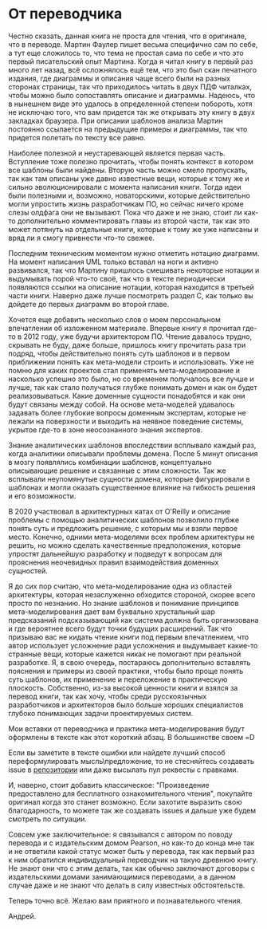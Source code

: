 # От переводчика

Честно сказать, данная книга не проста для чтения, что в оригинале, что в переводе. Мартин Фаулер пишет весьма специфично сам по себе, а тут еще сложилось то, что тема не простая сама по себе и что это первый писательский опыт Мартина. Когда я читал книгу в первый раз много лет назад, всё осложнялось ещё тем, что это был скан печатного издания, где диаграммы и описания чаще всего были на разных сторонах страницы, так что приходилось читать в двух ПДФ читалках, чтобы можно было сопоставлять описание и диаграммы. Надеюсь, что в нынешнем виде это удалось в определенной степени побороть, хотя не исключаю того, что вам придется так же открывать эту книгу в двух закладках браузера. При описании шаблонов анализа Мартин постоянно ссылается на предыдущие примеры и диаграммы, так что придется полетать по тексту все равно. 

Наиболее полезной и неустаревающей является первая часть. Вступление тоже полезно прочитать, чтобы понять контекст в котором все шаблоны были найдены. Вторую часть можно смело пропускать, так как там описаны уже давно известные вещи, которые к тому же и сильно эволюционировали с момента написания книги. Тогда идеи были полезными и, возможно, новаторскими, которые действительно могли упростить жизнь разработчикам ПО, но сейчас ничего кроме слезы олдфага они не вызывают. Пока что даже и не знаю, стоит ли как-то дополнительно комментировать главы из второй части, так как это может потянуть на отдельные книги, которые к тому же уже написаны и вряд ли я смогу привнести что-то свежее. 

Последним техническим моментом нужно отметить нотацию диаграмм. На момент написания UML только вставал на ноги и активно развивался, так что Мартину пришлось смешивать некоторые нотации и выдумывать порой что-то своё, так что в тексте периодически появляются ссылки на описание нотации, которая находится в третьей части книги. Наверно даже лучше посмотреть раздел С, как только вы дойдете до первых диаграмм во второй главе. 

Хочется еще добавить несколько слов о моем персональном впечатлении об изложенном материале. Впервые книгу я прочитал где-то в 2012 году, уже будучи архитектором ПО. Чтение давалось трудно, скрывать не буду, даже больше, пришлось книгу прочитать раза три подряд, чтобы действительно понять суть шаблонов и в первом приближении понять как мета-модели строить и использовать. Уже не помню для каких проектов стал применять мета-моделирование и насколько успешно это было, но со временем получалось все лучше и лучше, так как стало получаться глубже понимать домен и как он будет реализовываться. Какие доменные сущности понадобятся и как они будут связаны между собой. На основе мета-моделей удавалось задавать более глубокие вопросы доменным экспертам, которые не лежали на поверхности и выходить на неявное поведение системы, укрытое где-то в зоне неосознанного знания экспертов. 

Знание аналитических шаблонов впоследствии всплывало каждый раз, когда аналитики описывали проблемы домена. После 5 минут описания в мозгу появлялись комбинации шаблонов, концептуально описывающие решение и связанные с этим сложности. Так же всплывали неупомянутые сущности домена, которые фигурировали в шаблонах и могли оказать существенное влияние на гибкость решения и его возможности. 

В 2020 участвовал в архитектурных катах от O'Reilly и описание проблемы с помощью аналитических шаблонов позволило глубже понять суть и предложить решение, с которым мы и взяли первое место. Конечно, одними мета-моделями всех проблем архитектуры не решить, но можно сделать качественные предположения, которые упростят дальнейшую разработку и подведут к вопросам для прояснения неочевидных правил взаимодействия доменных сущностей. 

Я до сих пор считаю, что мета-моделирование одна из областей архитектуры, которая незаслуженно обходится стороной, скорее всего просто по незнанию. Но знание шаблонов и понимание принципов мета-моделирования дает вам буквально хрустальный шар предсказаний подсказывающий как система должна быть организована и где вероятнее всего будут точки будущих расширений. Так что призываю вас не кидать чтение книги под первым впечатлением, что автор использует усложнение ради усложнения и выдумывает какие-то странные вещи, которые кажется никак не помогают при реальной разработке. Я, в свою очередь, постараюсь дополнительно вставлять пояснения и примеры из своей практики, чтобы было проще понять суть шаблонов, их применение и переложение в практическую плоскость. Собственно, из-за высокой ценности книги и взялся за перевод книги, так как хочу, чтобы среди русскоязычных разработчиков и архитекторов было больше хороших специалистов глубоко понимающих задачи проектируемых систем. 



<procedure title="">
<p>Мои вставки от переводчика и практика мета-моделирования будут оформлены в тексте как этот короткий абзац. В большинстве своем =D  
</p>
</procedure>

Если вы заметите в тексте ошибки или найдете лучший способ переформулировать мысль\предложение, то не стесняйтесь создавать issue в [репозитории](https://github.com/VioletTape/ap_book) или даже высылать пул реквесты с правками. 

И, наверно, стоит добавить классическое: "Произведение предоставлено для бесплатного ознакомительного чтения", покупайте оригинал когда это станет возможно. Если захотите выразить свою благодарность, то можете так же создавать issues и дальше уже будем смотреть по ситуации. 

Совсем уже заключительное: я связывался с автором по поводу перевода и с издательским домом Pearson, но как-то до конца мне так и не ответили какой статус может быть у перевода, так как первый раз к ним обратился индивидуальный переводчик на такую древнюю книгу. Не знают они что с этим делать, так как обычно заключают договоры с издательскими домами занимающимися переводами, а в данном случае даже и не знают что делать в силу известных обстоятельств. 

Теперь точно всё. Желаю вам приятного и познавательного чтения. 

Андрей. 